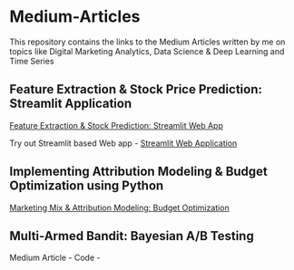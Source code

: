 # Medium-Articles
This repository contains the links to the Medium Articles written by me on topics like Digital Marketing Analytics, Data Science &amp; Deep Learning and Time Series


## Feature Extraction & Stock Price Prediction: Streamlit Application
[Feature Extraction & Stock Prediction: Streamlit Web App](https://medium.com/@nikhilkohli1992/extracting-features-for-stock-prediction-streamlit-based-application-a97afc55d926) 

Try out Streamlit based Web app - [Streamlit Web Application](https://stock-prediction-dashboard.herokuapp.com/)

## Implementing Attribution Modeling & Budget Optimization using Python 
[Marketing Mix & Attribution Modeling: Budget Optimization](https://medium.com/@nikhilkohli1992/understanding-attribution-modeling-budget-optimization-in-digital-marketing-using-python-8d145e0db2b)

## Multi-Armed Bandit: Bayesian A/B Testing
Medium Article - 
Code - 

